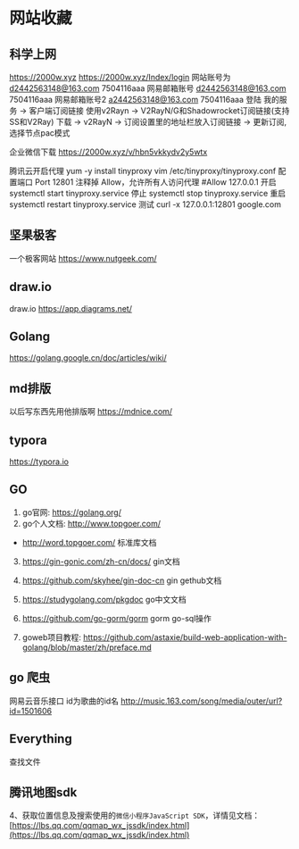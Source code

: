 # 网站收藏
 ##  科学上网
   https://2000w.xyz
   https://2000w.xyz/Index/login
   网站账号为 d2442563148@163.com  7504116aaa 
   网易邮箱账号 d2442563148@163.com  7504116aaa
   网易邮箱账号2 a2442563148@163.com  7504116aaa
   登陆 我的服务 → 客户端订阅链接 使用v2Rayn → V2RayN/G和Shadowrocket订阅链接(支持SS和V2Ray)
   下载 → v2RayN → 订阅设置里的地址栏放入订阅链接 → 更新订阅,选择节点pac模式



   企业微信下载
   https://2000w.xyz/v/hbn5vkkydv2y5wtx


   腾讯云开启代理
   yum -y install tinyproxy
   vim /etc/tinyproxy/tinyproxy.conf
   配置端口 Port 12801
   注释掉 Allow，允许所有人访问代理 #Allow 127.0.0.1
   开启 systemctl start tinyproxy.service
   停止 systemctl stop tinyproxy.service
   重启 systemctl restart tinyproxy.service
   测试 curl -x 127.0.0.1:12801 google.com

## 坚果极客   
   一个极客网站
   https://www.nutgeek.com/
   
## draw.io   
   draw.io
   https://app.diagrams.net/
   
## Golang   
   https://golang.google.cn/doc/articles/wiki/
   
## md排版
   以后写东西先用他排版啊
   https://mdnice.com/

## typora
https://typora.io

 ##  GO
 1. go官网: https://golang.org/
 2. go个人文档: http://www.topgoer.com/
  - http://word.topgoer.com/ 标准库文档
 3. https://gin-gonic.com/zh-cn/docs/ gin文档
 4. https://github.com/skyhee/gin-doc-cn gin gethub文档
 5. https://studygolang.com/pkgdoc go中文文档
 5. https://github.com/go-gorm/gorm  gorm go-sql操作
  
 6. goweb项目教程: https://github.com/astaxie/build-web-application-with-golang/blob/master/zh/preface.md

## go 爬虫
网易云音乐接口 id为歌曲的id名
http://music.163.com/song/media/outer/url?id=1501606



##  Everything
   查找文件

## 腾讯地图sdk
 4、获取位置信息及搜索使用的`微信小程序JavaScript SDK`，详情见文档：[https://lbs.qq.com/qqmap_wx_jssdk/index.html](https://lbs.qq.com/qqmap_wx_jssdk/index.html)





    



